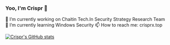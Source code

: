 ### Yoo, I'm Crispr 👋

<!--
**crisprss/crisprss** is a ✨ _special_ ✨ repository because its `README.md` (this file) appears on your GitHub profile.

Here are some ideas to get you started:

- 🔭 I’m currently working on ...
- 🌱 I’m currently learning ...
- 👯 I’m looking to collaborate on ...
- 🤔 I’m looking for help with ...
- 💬 Ask me about ...
- 📫 How to reach me: ...
- 😄 Pronouns: ...
- ⚡ Fun fact: ...
-->
🔭 I’m currently working on Chaitin Tech.In  Security Strategy Research Team
🌱 I’m currently learning Windows Security
📫 How to reach me: crisprx.top

[![Crispr's GitHub stats](https://github-readme-stats.vercel.app/api?username=crisprss)](https://github.com/anuraghazra/github-readme-stats)
